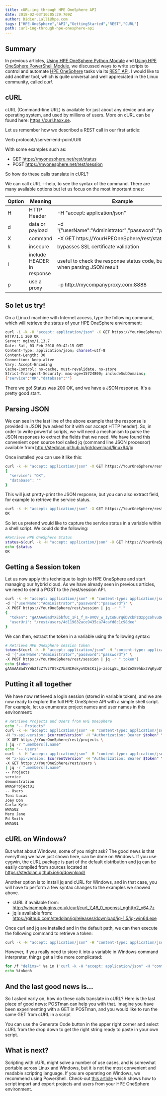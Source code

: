 ```yaml
---
title: cURL-ing through HPE OneSphere API
date: 2018-02-03T10:05:29.709Z
author: Didier.Lalli@hpe.com 
tags: ["HPE-OneSphere","API","GettingStarted","REST","CURL"]
path: curl-ing-through-hpe-onesphere-api
---
```

## Summary
In previous articles, [Using HPE OneSphere Python Module](https://developer.hpe.com/blog/using-hpe-onesphere-python-module) and [Using HPE OneSphere PowerShell Module](https://developer.hpe.com/blog/using-hpe-onesphere-powershell-module), we discussed ways to write scripts to control and automate [HPE OneSphere](https://www.hpe.com/us/en/solutions/cloud/hybrid-it-management.html) tasks via its [REST API](https://developer.hpe.com/api/onesphere/). I would like to add another tool, which is quite universal and well appreciated in the Linux community, called *curl*.

## cURL

cURL (Command-line URL) is available for just about any device and any operating system, and used by millions of users. More on cURL can be found here: https://curl.haxx.se. 

Let us remember how we described a REST call in our first article: 

Verb protocol://server-end-point/URI

With some examples such as:

- GET  [https<nolink>://myonesphere.net/rest/status](#) 
- POST [https<nolink>://myonesphere.net/rest/session](#) 

So how do these calls translate in cURL?

We can call cURL --help, to see the syntax of the command. There are many available options but let us focus on the most important ones:

| Option | Meaning | Example |
|----------|-----------|-----------|
|H|	HTTP Header | -H "accept: application/json" |
|d|	data or payload |	-d '{"userName":"Administrator","password":"password"}' |
|X|	command	| -X GET https://YourHPEOneSphere/rest/status |
|k|	insecure |	bypasses SSL certificate validation |
|i|	include HEADER in response |	useful to check the response status code, but not used when parsing JSON result |
|p|	use a proxy |	-p http://mycompanyproxy.com:8888 |

## So let us try!
On a (Linux) machine with Internet access, type the following command, which will retrieve the status of your HPE OneSphere environment:

````bash
curl -i -k -H "accept: application/json" -X GET https://YourOneSphere/rest/status
HTTP/1.1 200 OK
Server: nginx/1.13.7
Date: Sat, 03 Feb 2018 09:42:15 GMT
Content-Type: application/json; charset=utf-8
Content-Length: 30
Connection: keep-alive
Vary: Accept-Encoding
Cache-Control: no-cache, must-revalidate, no-store
Strict-Transport-Security: max-age=15724800; includeSubDomains;
{"service":"OK","database":""}
````
There we go! Status was 200 OK, and we have a JSON response. It's a pretty good start. 

## Parsing JSON 
We can see in the last line of the above example that the response is provided in JSON (we asked for it with our accept HTTP header). So, in order to write powerful scripts, we will need a mechanism to parse the JSON responses to extract the fields that we need. We have found this convenient open source tool called jq (command line JSON processor) available from http://stedolan.github.io/jq/download/linux64/jq

Once installed you can use it like this:

````bash
curl -k -H "accept: application/json" -X GET https://YourOneSphere/rest/status | jq -r "."
{
  "service": "OK",
  "database": ""
}
````
This will just pretty-print the JSON response, but you can also extract field, for example to retrieve the service status.

````bash
curl -k -H "accept: application/json" -X GET https://YourOneSphere/rest/status | jq -r ".service"
OK
````
So let us pretend would like to capture the service status in a variable within a shell script. We could do the following:
````bash
#Retrieve HPE OneSphere Status
status=$(curl -k -H "accept: application/json" -X GET https://YourOneSphere/rest/status | jq -r ".service")
echo $status
OK
```` 
## Getting a Session token
Let us now apply this technique to login to HPE OneSphere and start managing our hybrid cloud. As we have already seen in previous articles, we need to send a POST to the /rest/session API.
````bash
curl -k -H "accept: application/json" -H "content-type: application/json" \
-d '{"userName":"Administrator","password":"password"}' \
-X POST https://YourOneSphere/rest/session | jq -r "." 
{
  "token": "gAAAAABadYXE5bfUC_1F1_f_m-8VOV_w_IyCoNurq6DVcbPzQzpgcohvuQeqy58989OzIK-DCuL5YIUwOKZ8bS9Whfl25-RWc5HstCt9pOz-ixxtS8iH41yqqbvnYx0k2HQtSCLmSO7GszgHgoy-kYU8I2Ty62sHeA",
  "userUri": "/rest/users/4d119632ace9435ca74cafd8c1c98dee"
}
````
We can then, extract the token in a variable using the following syntax:
````bash
# Retrieve HPE OneSphere session token
token=$(curl -k -H "accept: application/json" -H "content-type: application/json" \
-d '{"userName":"Administrator","password":"password"}' \
-X POST https://YourOneSphere/rest/session | jq -r ".token") 
echo $token
gAAAAABadYYWh2fcZTVzY8tkZ7baNCRokyoVDECK1jp-zsoLg5L_8adZeX89hbx2VqKyuQYp5lUqLP275T-8Phd6C14X7Q6dsiGgX8juKzc6P-p6B7Bi8B_6vamM_7AsAHW5LRIZNwg7-9FgtByRkKQ4hjXRbAqITw
````
## Putting it all together
We have now retrieved a login session (stored in variable token), and we are now ready to explore the full HPE OneSphere API with a simple shell script. For example, let us enumerate project names and user names in this environment:
````bash
# Retrieve Projects and Users from HPE OneSphere
echo "-- Projects"
curl -k -H "accept: application/json" -H "content-type: application/json" \
-H "x-api-version: $currentVersion" -H "Authorization: Bearer $token" \
-X GET https://YourOneSphere/rest/projects \
| jq -r ".members[].name"
echo "-- Users"
curl -k -H "accept: application/json" -H "content-type: application/json" \
-H "x-api-version: $currentVersion" -H "Authorization: Bearer $token" \
-X GET https://YourOneSphere/rest/users \
| jq -r ".members[].name"
-- Projects
service
demonstration
WWASProject01
-- Users
Toni Lucas
Joey Don
Carla Kyle
WWAS02
Mary Jane
Ed Smith
WWAS01
````

## cURL on Windows?
But what about Windows, some of you might ask? The good news is that everything we have just shown here, can be done on Windows. If you use cygwin, the cURL package is part of the default distribution and jq can be easily compiled from sources located at https://stedolan.github.io/jq/download/

Another option is to install jq and cURL for Windows, and in that case, you will have to perform a few syntax changes to the examples we showed above.

- cURL if available from: http://winampplugins.co.uk/curl/curl_7_48_0_openssl_nghttp2_x64.7z
- jq is available from: https://github.com/stedolan/jq/releases/download/jq-1.5/jq-win64.exe

Once curl and jq are installed and in the default path, we can then execute the following command to retrieve a token:

````bash
curl -k -H "accept: application/json" -H "content-type: application/json" -X POST https://YourOneSphere/rest/session -d "{\"userName\":\"Administrator\",\"password\":\"password\"}" | jq -r ".token"
````
 
However, if you really need to store it into a variable in Windows command interpreter, things get a little more complicated:

````bash
for /f "delims=" %a in ('curl -k -H "accept: application/json" -H "content-type: application/json" -X POST https://YourOneSphere/rest/session -d "{\"userName\":\"Administrator\",\"password\":\"password\"}" ^| jq -r ".token"') do @set token=%a
echo %token%
````
## And the last good news is…
So I asked early on, how do these calls translate in cURL? Here is the last piece of good news: POSTman can help you with that. Imagine you have been experimenting with a GET in POSTman, and you would like to run the same GET from cURL in a script
  
You can use the Generate Code button in the upper right corner and select cURL from the drop down to get the right string ready to paste in your own script.
 
## What is next?
Scripting with cURL might solve a number of use cases, and is somewhat portable across Linux and Windows, but it is not the most convenient and readable scripting language. If you are operating on Windows, we recommend using PowerShell. Check-out [this article](https://developer.hpe.com/blog/hpe-onesphere-automation-using-powershell-and-csv) which shows how to script import and export projects and users from your HPE OneSphere environment. 
